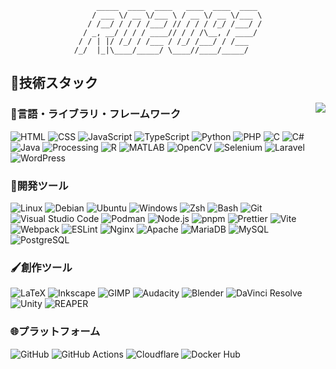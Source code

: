 <div align="center">

```
    _____  ____  ____   ____  ____  ____
    / ___ \/ __ \/___ \ / __ \/ __ \/___ \
   / /__/ / / / /___/ // / / / /_/ /___/ /
 / _, __/ / / / ____// / / /\__, / ____/
/ / | |/ /_/ / /___ / /_/ /___/ / /___  
/_/  |_|\____/_____/ \____//____/_____/   

```
</div>

## 🌱技術スタック
<img align="right" src="https://github-readme-stats.vercel.app/api/top-langs?bg_color=007830&border_radius=18&custom_title=よく使う言語&hide_border=true&langs_count=8&layout=pie&text_color=fff&title_color=fff&username=r02092">

### 📝言語・ライブラリ・フレームワーク
![HTML](https://img.shields.io/badge/HTML-E34F26)
![CSS](https://img.shields.io/badge/CSS-639)
![JavaScript](https://img.shields.io/badge/JavaScript-F7DF1E)
![TypeScript](https://img.shields.io/badge/TypeScript-3178C6)
![Python](https://img.shields.io/badge/Python-3776AB)
![PHP](https://img.shields.io/badge/PHP-4F5B93)
![C](https://img.shields.io/badge/C-A8B9CC)
![C#](https://img.shields.io/badge/C%23-953CAD)
![Java](https://img.shields.io/badge/Java-1B6E81)
![Processing](https://img.shields.io/badge/Processing-0251C8)
![R](https://img.shields.io/badge/R-276DC3)
![MATLAB](https://img.shields.io/badge/MATLAB-E53333)
![OpenCV](https://img.shields.io/badge/OpenCV-5C3EE8)
![Selenium](https://img.shields.io/badge/Selenium-43B02A)
![Laravel](https://img.shields.io/badge/Laravel-FF2D20)
![WordPress](https://img.shields.io/badge/WordPress-21759B)
### 🔧開発ツール
![Linux](https://img.shields.io/badge/Linux-FCC624)
![Debian](https://img.shields.io/badge/Debian-A81D33)
![Ubuntu](https://img.shields.io/badge/Ubuntu-E95420)
![Windows](https://img.shields.io/badge/Windows-0078D4)
![Zsh](https://img.shields.io/badge/Zsh-F15A24)
![Bash](https://img.shields.io/badge/Bash-4EAA25)
![Git](https://img.shields.io/badge/Git-F05032)
![Visual Studio Code](https://img.shields.io/badge/Visual_Studio_Code-0078D4)
![Podman](https://img.shields.io/badge/Podman-892CA0)
![Node.js](https://img.shields.io/badge/Node.js-5FA04E)
![pnpm](https://img.shields.io/badge/pnpm-F69220)
![Prettier](https://img.shields.io/badge/Prettier-F7B93E)
![Vite](https://img.shields.io/badge/Vite-646CFF)
![Webpack](https://img.shields.io/badge/Webpack-8DD6F9)
![ESLint](https://img.shields.io/badge/ESLint-4B32C3)
![Nginx](https://img.shields.io/badge/Nginx-009639)
![Apache](https://img.shields.io/badge/Apache-D22128)
![MariaDB](https://img.shields.io/badge/MariaDB-003545)
![MySQL](https://img.shields.io/badge/MySQL-4479A1)
![PostgreSQL](https://img.shields.io/badge/PostgreSQL-4169E1)
### 🖌️創作ツール
![LaTeX](https://img.shields.io/badge/LaTeX-008080)
![Inkscape](https://img.shields.io/badge/Inkscape-000)
![GIMP](https://img.shields.io/badge/GIMP-8C8073)
![Audacity](https://img.shields.io/badge/Audacity-00C)
![Blender](https://img.shields.io/badge/Blender-E87D0D)
![DaVinci Resolve](https://img.shields.io/badge/DaVinci_Resolve-233A51)
![Unity](https://img.shields.io/badge/Unity-FFF)
![REAPER](https://img.shields.io/badge/REAPER-65EF60)
### 🌐プラットフォーム
![GitHub](https://img.shields.io/badge/GitHub-181717)
![GitHub Actions](https://img.shields.io/badge/GitHub_Actions-2088FF)
![Cloudflare](https://img.shields.io/badge/Cloudflare-F38020)
![Docker Hub](https://img.shields.io/badge/Docker_Hub-2496ED)